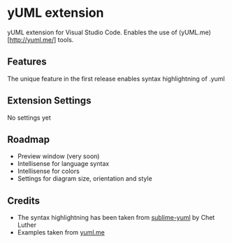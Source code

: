 # yUML extension
yUML extension for Visual Studio Code. Enables the use of (yUML.me)[http://yuml.me/] tools.

## Features
The unique feature in the first release enables syntax highlightning of .yuml 

## Extension Settings
No settings yet

## Roadmap
* Preview window (very soon)
* Intellisense for language syntax
* Intellisense for colors
* Settings for diagram size, orientation and style

## Credits
* The syntax highlightning has been taken from [sublime-yuml](https://github.com/cluther/sublime-yuml) by Chet Luther
* Examples taken from [yuml.me](http://yuml.me/diagram/scruffy/class/samples)
